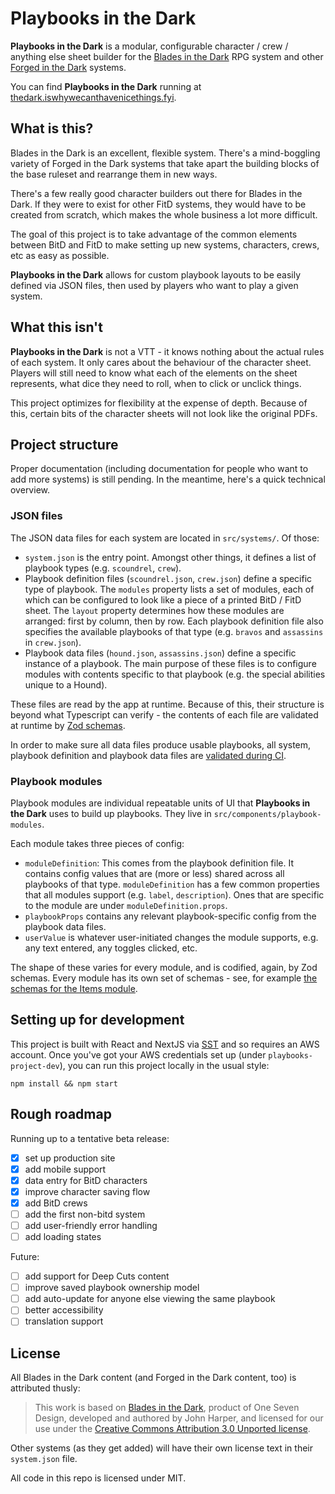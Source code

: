 # Playbooks in the Dark

**Playbooks in the Dark** is a modular, configurable character / crew / anything else sheet builder for the [Blades in the Dark](https://bladesinthedark.com/) RPG system and other [Forged in the Dark](https://bladesinthedark.com/forged-dark) systems.

You can find **Playbooks in the Dark** running at [thedark.iswhywecanthavenicethings.fyi](https://thedark.iswhywecanthavenicethings.fyi/).

## What is this?

Blades in the Dark is an excellent, flexible system. There's a mind-boggling variety of Forged in the Dark systems that take apart the building blocks of the base ruleset and rearrange them in new ways.

There's a few really good character builders out there for Blades in the Dark. If they were to exist for other FitD systems, they would have to be created from scratch, which makes the whole business a lot more difficult.

The goal of this project is to take advantage of the common elements between BitD and FitD to make setting up new systems, characters, crews, etc as easy as possible.

**Playbooks in the Dark** allows for custom playbook layouts to be easily defined via JSON files, then used by players who want to play a given system.

## What this isn't

**Playbooks in the Dark** is not a VTT - it knows nothing about the actual rules of each system. It only cares about the behaviour of the character sheet. Players will still need to know what each of the elements on the sheet represents, what dice they need to roll, when to click or unclick things.

This project optimizes for flexibility at the expense of depth. Because of this, certain bits of the character sheets will not look like the original PDFs.

## Project structure

Proper documentation (including documentation for people who want to add more systems) is still pending. In the meantime, here's a quick technical overview.

### JSON files

The JSON data files for each system are located in `src/systems/`. Of those:

- `system.json` is the entry point. Amongst other things, it defines a list of playbook types (e.g. `scoundrel`, `crew`).
- Playbook definition files (`scoundrel.json`, `crew.json`) define a specific type of playbook. The `modules` property lists a set of modules, each of which can be configured to look like a piece of a printed BitD / FitD sheet. The `layout` property determines how these modules are arranged: first by column, then by row. Each playbook definition file also specifies the available playbooks of that type (e.g. `bravos` and `assassins` in `crew.json`).
- Playbook data files (`hound.json`, `assassins.json`) define a specific instance of a playbook. The main purpose of these files is to configure modules with contents specific to that playbook (e.g. the special abilities unique to a Hound).

These files are read by the app at runtime. Because of this, their structure is beyond what Typescript can verify - the contents of each file are validated at runtime by [Zod schemas](https://zod.dev/).

In order to make sure all data files produce usable playbooks, all system, playbook definition and playbook data files are [validated during CI](https://github.com/andrey-p/playbooks-in-the-dark/blob/main/src/systems/system.test.tsx).

### Playbook modules

Playbook modules are individual repeatable units of UI that **Playbooks in the Dark** uses to build up playbooks. They live in `src/components/playbook-modules`.

Each module takes three pieces of config:

- `moduleDefinition`: This comes from the playbook definition file. It contains config values that are (more or less) shared across all playbooks of that type. `moduleDefinition` has a few common properties that all modules support (e.g. `label`, `description`). Ones that are specific to the module are under `moduleDefinition.props`.
- `playbookProps` contains any relevant playbook-specific config from the playbook data files.
- `userValue` is whatever user-initiated changes the module supports, e.g. any text entered, any toggles clicked, etc.

The shape of these varies for every module, and is codified, again, by Zod schemas. Every module has its own set of schemas - see, for example [the schemas for the Items module](https://github.com/andrey-p/playbooks-in-the-dark/blob/main/src/components/playbook-modules/items/items.schema.ts).

## Setting up for development

This project is built with React and NextJS via [SST](https://sst.dev/) and so requires an AWS account. Once you've got your AWS credentials set up (under `playbooks-project-dev`), you can run this project locally in the usual style:

```
npm install && npm start
```

## Rough roadmap

Running up to a tentative beta release:

- [x] set up production site
- [x] add mobile support
- [x] data entry for BitD characters
- [x] improve character saving flow
- [x] add BitD crews
- [ ] add the first non-bitd system
- [ ] add user-friendly error handling
- [ ] add loading states

Future:

- [ ] add support for Deep Cuts content
- [ ] improve saved playbook ownership model
- [ ] add auto-update for anyone else viewing the same playbook
- [ ] better accessibility
- [ ] translation support

## License

All Blades in the Dark content (and Forged in the Dark content, too) is attributed thusly:

> This work is based on [Blades in the Dark](http://www.bladesinthedark.com/), product of One Seven Design, developed and authored by John Harper, and licensed for our use under the [Creative Commons Attribution 3.0 Unported license](http://creativecommons.org/licenses/by/3.0/).

Other systems (as they get added) will have their own license text in their `system.json` file.

All code in this repo is licensed under MIT.
